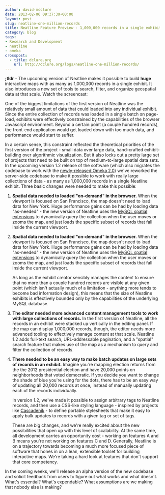 ```yaml
---
author: david-mcclure
date: 2013-02-06 09:37:30+00:00
layout: post
slug: neatline-one-million-records
title: Neatline Feature Preview - 1,000,000 records in a single exhibit
category: blog
tags:
- Research and Development
- neatline
- omeka
crosspost:
  - title: dclure.org
    url: http://dclure.org/logs/neatline-one-million-records/
---
```


**;tldr** - The upcoming version of Neatline makes it possible to build **huge** interactive maps with as many as 1,000,000 records in a single exhibit. It also introduces a new set of tools to search, filter, and organize geospatial data at that scale. Watch the screencast:



One of the biggest limitations of the first version of Neatline was the relatively small amount of data that could loaded into any individual exhibit. Since the entire collection of records was loaded in a single batch on page-load, exhibits were effectively constrained by the capabilities of the browser Javascript environment. Beyond a certain point (a couple hundred records), the front-end application would get loaded down with too much data, and performance would start to suffer.

In a certain sense, this constraint reflected the theoretical priorities of the first version of the project - small data over large data, hand-crafted exhibit-building over algorithmic visualization. But it also locks out a pretty large set of projects that need to be built on top of medium-to-large spatial data sets. In the upcoming version 1.2 release of the software (which also migrates the codebase to work with the [newly-released Omeka 2.0](http://omeka.org/blog/2013/01/24/omeka-2-0-drops-today/)) we've reworked the server-side codebase to make it possible to work with really large collections of data - as many as 1,000,000 records in a single Neatline exhibit. Three basic changes were needed to make this possible:

1. **Spatial data needed to loaded "on-demand" in the browser.** When the viewport is focused on San Francisco, the map doesn't need to load data for New York. Huge performance gains can be had by loading data "as-needed" - the new version of Neatline uses the [MySQL spatial extensions](http://dev.mysql.com/doc/refman/5.5/en/spatial-extensions.html) to dynamically query the collection when the user moves or zooms the map, and just loads the specific subset of records that fall inside the current viewport.

1. **Spatial data needed to loaded "on-demand" in the browser.** When the viewport is focused on San Francisco, the map doesn't need to load data for New York. Huge performance gains can be had by loading data "as-needed" - the new version of Neatline uses the [MySQL spatial extensions](http://dev.mysql.com/doc/refman/5.5/en/spatial-extensions.html) to dynamically query the collection when the user moves or zooms the map, and just loads the specific subset of records that fall inside the current viewport.


    As long as the exhibit creator sensibly manages the content to ensure that no more than a couple hundred records are visible at any given point (which isn't actually much of a limitation - anything more tends to become bad information design), this means that the size of Neatline exhibits is effectively bounded only by the capabilities of the underlying MySQL database.


2. **The editor needed more advanced content management tools to work with large collections of records.** In the first version of Neatline, all the records in an exhibit were stacked up vertically in the editing panel. If the map can display 1,000,000 records, though, the editor needs more advanced tooling to effectively manage content at that scale. Neatline 1.2 adds full-text search, URL-addressable pagination, and a "spatial" search feature that makes use of the map as a mechanism to query and filter the collection of records.

3. **There needed to be an easy way to make batch updates on large sets of records in an exhibit.** Imagine you're mapping election returns from the the 2012 presidential election and have 20,000 points on neighborhoods that voted democratic. If you decide you want to change the shade of blue you're using for the dots, there has to be an easy way of updating all 20,000 records at once, instead of manually updating each of the records individually.


    In version 1.2, we've made it possible to assign arbitrary tags to Neatline records, and then use a CSS-like styling language - inspired by projects like [Cascadenik](https://github.com/mapnik/Cascadenik) - to define portable stylesheets that make it easy to apply bulk updates to records with a given tag or set of tags.


    These are big changes, and we're really excited about the new possibilities that open up with this level of scalability. At the same time, all development carries an opportunity cost - working on features A and B means you're not working on features C and D. Generally, Neatline is on a trajectory towards becoming a much more focused piece of software that hones in on a lean, extensible toolset for building interactive maps. We're taking a hard look at features that don't support that core competency.


In the coming weeks, we'll release an alpha version of the new codebase and solicit feedback from users to figure out what works and what doesn't. What's essential? What's expendable? What assumptions are we making that nobody else is making?

